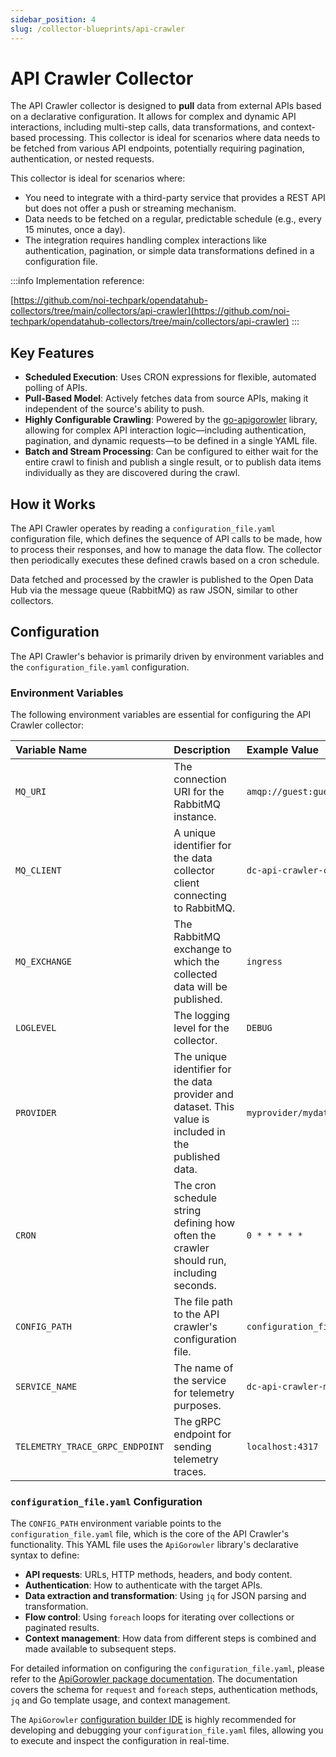 ```yaml
---
sidebar_position: 4
slug: /collector-blueprints/api-crawler
---
```


# API Crawler Collector

The API Crawler collector is designed to **pull** data from external APIs based on a declarative configuration. It allows for complex and dynamic API interactions, including multi-step calls, data transformations, and context-based processing. This collector is ideal for scenarios where data needs to be fetched from various API endpoints, potentially requiring pagination, authentication, or nested requests.

This collector is ideal for scenarios where:

  * You need to integrate with a third-party service that provides a REST API but does not offer a push or streaming mechanism.
  * Data needs to be fetched on a regular, predictable schedule (e.g., every 15 minutes, once a day).
  * The integration requires handling complex interactions like authentication, pagination, or simple data transformations defined in a configuration file.

:::info
Implementation reference:

[https://github.com/noi-techpark/opendatahub-collectors/tree/main/collectors/api-crawler](https://github.com/noi-techpark/opendatahub-collectors/tree/main/collectors/api-crawler)
:::

## Key Features

  * **Scheduled Execution**: Uses CRON expressions for flexible, automated polling of APIs.
  * **Pull-Based Model**: Actively fetches data from source APIs, making it independent of the source's ability to push.
  * **Highly Configurable Crawling**: Powered by the [go-apigorowler](https://github.com/noi-techpark/go-apigorowler) library, allowing for complex API interaction logic—including authentication, pagination, and dynamic requests—to be defined in a single YAML file.
  * **Batch and Stream Processing**: Can be configured to either wait for the entire crawl to finish and publish a single result, or to publish data items individually as they are discovered during the crawl.


## How it Works

The API Crawler operates by reading a `configuration_file.yaml` configuration file, which defines the sequence of API calls to be made, how to process their responses, and how to manage the data flow. The collector then periodically executes these defined crawls based on a cron schedule.

Data fetched and processed by the crawler is published to the Open Data Hub via the message queue (RabbitMQ) as raw JSON, similar to other collectors.

## Configuration

The API Crawler's behavior is primarily driven by environment variables and the `configuration_file.yaml` configuration.

### Environment Variables

The following environment variables are essential for configuring the API Crawler collector:

| Variable Name | Description | Example Value |
| :------------ | :---------- | :------------ |
| `MQ_URI` | The connection URI for the RabbitMQ instance. | `amqp://guest:guest@rabbitmq` |
| `MQ_CLIENT` | A unique identifier for the data collector client connecting to RabbitMQ. | `dc-api-crawler-client` |
| `MQ_EXCHANGE` | The RabbitMQ exchange to which the collected data will be published. | `ingress` |
| `LOGLEVEL` | The logging level for the collector. | `DEBUG` |
| `PROVIDER` | The unique identifier for the data provider and dataset. This value is included in the published data. | `myprovider/mydataset` |
| `CRON` | The cron schedule string defining how often the crawler should run, including seconds. | `0 * * * * *` |
| `CONFIG_PATH` | The file path to the API crawler's configuration file. | `configuration_file.yaml` |
| `SERVICE_NAME` | The name of the service for telemetry purposes. | `dc-api-crawler-myservice` |
| `TELEMETRY_TRACE_GRPC_ENDPOINT` | The gRPC endpoint for sending telemetry traces. | `localhost:4317` |

### `configuration_file.yaml` Configuration

The `CONFIG_PATH` environment variable points to the `configuration_file.yaml` file, which is the core of the API Crawler's functionality. This YAML file uses the `ApiGorowler` library's declarative syntax to define:

* **API requests**: URLs, HTTP methods, headers, and body content.
* **Authentication**: How to authenticate with the target APIs.
* **Data extraction and transformation**: Using `jq` for JSON parsing and transformation.
* **Flow control**: Using `foreach` loops for iterating over collections or paginated results.
* **Context management**: How data from different steps is combined and made available to subsequent steps.

For detailed information on configuring the `configuration_file.yaml`, please refer to the [ApiGorowler package documentation](https://github.com/noi-techpark/go-apigorowler#apigorowler). The documentation covers the schema for `request` and `foreach` steps, authentication methods, `jq` and Go template usage, and context management.

The `ApiGorowler` [configuration builder IDE](https://github.com/noi-techpark/go-apigorowler/releases) is highly recommended for developing and debugging your `configuration_file.yaml` files, allowing you to execute and inspect the configuration in real-time.
